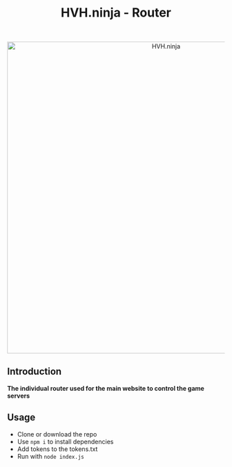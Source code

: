 <h1 align="center"> HVH.ninja - Router </h1> <br>
<p align="center">
  <a href="https://HVH.ninja/">
    <img alt="HVH.ninja" title="HVH.ninja" src="https://i.koda.life/c13add7b.png" width="720">
  </a>
</p>


## Introduction

**The individual router used for the main website to control the game servers**

## Usage

- Clone or download the repo
- Use `npm i` to install dependencies
- Add tokens to the tokens.txt
- Run with `node index.js`
